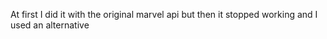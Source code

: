 At first I did it with the original marvel api but then it stopped working and I used an alternative
